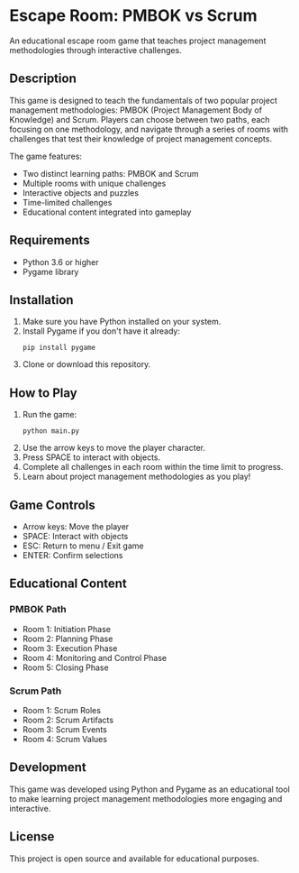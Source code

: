 # Escape Room: PMBOK vs Scrum

An educational escape room game that teaches project management methodologies through interactive challenges.

## Description

This game is designed to teach the fundamentals of two popular project management methodologies: PMBOK (Project Management Body of Knowledge) and Scrum. Players can choose between two paths, each focusing on one methodology, and navigate through a series of rooms with challenges that test their knowledge of project management concepts.

The game features:
- Two distinct learning paths: PMBOK and Scrum
- Multiple rooms with unique challenges
- Interactive objects and puzzles
- Time-limited challenges
- Educational content integrated into gameplay

## Requirements

- Python 3.6 or higher
- Pygame library

## Installation

1. Make sure you have Python installed on your system.
2. Install Pygame if you don't have it already:
   ```
   pip install pygame
   ```
3. Clone or download this repository.

## How to Play

1. Run the game:
   ```
   python main.py
   ```
2. Use the arrow keys to move the player character.
3. Press SPACE to interact with objects.
4. Complete all challenges in each room within the time limit to progress.
5. Learn about project management methodologies as you play!

## Game Controls

- Arrow keys: Move the player
- SPACE: Interact with objects
- ESC: Return to menu / Exit game
- ENTER: Confirm selections

## Educational Content

### PMBOK Path
- Room 1: Initiation Phase
- Room 2: Planning Phase
- Room 3: Execution Phase
- Room 4: Monitoring and Control Phase
- Room 5: Closing Phase

### Scrum Path
- Room 1: Scrum Roles
- Room 2: Scrum Artifacts
- Room 3: Scrum Events
- Room 4: Scrum Values

## Development

This game was developed using Python and Pygame as an educational tool to make learning project management methodologies more engaging and interactive.

## License

This project is open source and available for educational purposes.
